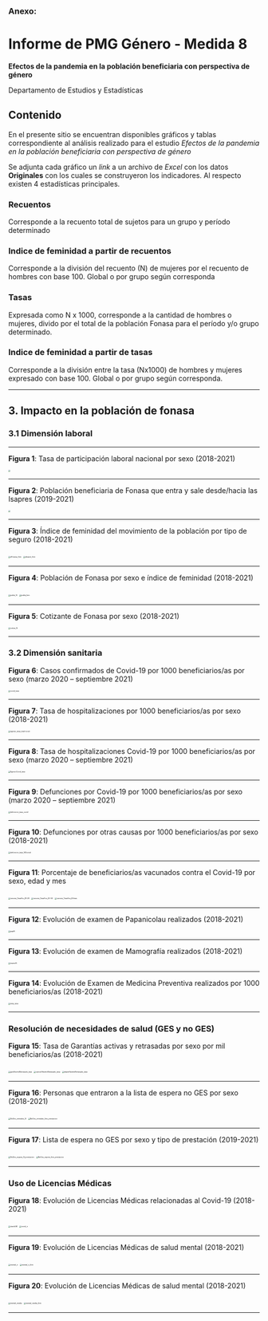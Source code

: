 ### Anexo:

# Informe de PMG Género - Medida 8

**Efectos de la pandemia en la población beneficiaria con perspectiva de género**

Departamento de Estudios y Estadísticas

## Contenido

En el presente sitio se encuentran disponibles gráficos y tablas correspondiente al análisis realizado para el estudio *Efectos de la pandemia en la población beneficiaria con perspectiva de género*

Se adjunta cada gráfico un *link* a un archivo de *Excel* con los datos **Originales** con los cuales se construyeron los indicadores. Al respecto existen 4 estadísticas principales.

### Recuentos

Corresponde a la recuento total de sujetos para un grupo y período determinado

### Indice de feminidad a partir de recuentos

Corresponde a la división del recuento (N) de mujeres por el recuento de hombres con base 100. Global o por grupo según corresponda

### Tasas

Expresada como N x 1000, corresponde a la cantidad de hombres o mujeres, divido por el total de la población Fonasa para el período y/o grupo determinado.

### Indice de feminidad a partir de tasas

Corresponde a la división entre la tasa (Nx1000) de hombres y mujeres expresado con base 100. Global o por grupo según corresponda.

-----

## 3. Impacto en la población de fonasa

### 3.1 Dimensión laboral

---

**Figura 1**: Tasa de participación laboral nacional por sexo (2018-2021)

<img src="02%20Situacion%20laboral/Participacion_Tasa.png" style="zoom: 25%;" />

---

**Figura 2**: Población beneficiaria de Fonasa que entra y sale desde/hacia las Isapres (2019-2021)

<img src="01%20Evolucion%20de%20la%20poblacion%20beneficiaria/movimiento_N.png" style="zoom: 25%;" />

---

**Figura 3**: Índice de feminidad del movimiento de la población por tipo de seguro (2018-2021)

<img src="01%20Evolucion%20de%20la%20poblacion%20beneficiaria/aFonasa_fem.png" alt="aFonasa_fem" style="zoom: 25%;" />

<img src="01%20Evolucion%20de%20la%20poblacion%20beneficiaria/aIsapre_fem.png" alt="aIsapre_fem" style="zoom: 25%;" />

---

**Figura 4**: Población de Fonasa por sexo e índice de feminidad (2018-2021)

<img src="01 Evolucion de la poblacion beneficiaria/pobla_N.png" alt="pobla_N" style="zoom: 25%;" />

<img src="01 Evolucion de la poblacion beneficiaria/pobla_fem.png" alt="pobla_fem" style="zoom: 25%;" />

---

**Figura 5**: Cotizante de Fonasa por sexo (2018-2021)

<img src="02 Situacion laboral/cotiza_N.png" alt="cotiza_N" style="zoom: 25%;" />

<hr style="height:1px">

### 3.2 Dimensión sanitaria

**Figura 6**: Casos confirmados de Covid-19 por 1000 beneficiarios/as por sexo (marzo 2020 – septiembre 2021)

<img src="03 contagio hospi fallec vacuna/covid_tasa.png" alt="covid_tasa" style="zoom: 25%;" />

<hr style="height:1px">

**Figura 7**: Tasa de hospitalizaciones por 1000 beneficiarios/as por sexo (2018-2021)

<img src="03 contagio hospi fallec vacuna/egreso_tasa_total-covid.png" alt="egreso_tasa_total-covid" style="zoom:25%;" />

<hr style="height:1px">

**Figura 8**: Tasa de hospitalizaciones Covid-19 por 1000 beneficiarios/as por sexo (marzo 2020 – septiembre 2021)

<img src="03 contagio hospi fallec vacuna/EgresoCovid_tasa.png" alt="EgresoCovid_tasa" style="zoom:25%;" />

<hr style="height:1px">

**Figura 9**: Defunciones por Covid-19 por 1000 beneficiarios/as por sexo (marzo 2020 – septiembre 2021)

<img src="03 contagio hospi fallec vacuna/defuncion_tasa_covid.png" alt="defuncion_tasa_covid" style="zoom:25%;" />

<hr style="height:1px">

**Figura 10**: Defunciones por otras causas por 1000 beneficiarios/as por sexo (2018-2021)

<img src="03 contagio hospi fallec vacuna/defuncion_tasa_NOcovid.png" alt="defuncion_tasa_NOcovid" style="zoom: 25%;" />

<hr style="height:1px">

**Figura 11**: Porcentaje de beneficiarios/as vacunados contra el Covid-19 por sexo, edad y mes

<img src="03 contagio hospi fallec vacuna/vacuna_TasaAcu_18-29.png" alt="vacuna_TasaAcu_18-29" style="zoom:25%;" />

<img src="03 contagio hospi fallec vacuna/vacuna_TasaAcu_30-59.png" alt="vacuna_TasaAcu_30-59" style="zoom:25%;" />

<img src="03 contagio hospi fallec vacuna/vacuna_TasaAcu_60mas.png" alt="vacuna_TasaAcu_60mas" style="zoom:25%;" />

<hr style="height:1px">

**Figura 12**: Evolución de examen de Papanicolau realizados (2018-2021)

<img src="04 DEIS Medicina preventiva/papN.png" alt="papN" style="zoom:25%;" />

<hr style="height:1px">

**Figura 13**: Evolución de examen de Mamografía realizados (2018-2021)

<img src="04 DEIS Medicina preventiva/mamoN.png" alt="mamoN" style="zoom:25%;" />

<hr style="height:1px">

**Figura 14**: Evolución de Examen de Medicina Preventiva realizados por 1000 beneficiarios/as (2018-2021)

<img src="04 DEIS Medicina preventiva/emp_tasa.png" alt="emp_tasa" style="zoom:25%;" />

<hr style="height:1px">

### Resolución de necesidades de salud (GES y no GES)

**Figura 15**: Tasa de Garantías activas y retrasadas por sexo por mil beneficiarios/as (2018-2021)

<img src="05 Ges y no ges/gesAbiertoRetrasado_tasa.png" alt="gesAbiertoRetrasado_tasa" style="zoom:25%;" />

<img src="05 Ges y no ges/cancerAbiertoRetrasado_tasa.png" alt="cancerAbiertoRetrasado_tasa" style="zoom:25%;" />

<img src="05 Ges y no ges/depreAbiertoRetrasado_tasa.png" alt="depreAbiertoRetrasado_tasa" style="zoom:25%;" />

<hr style="height:1px">

**Figura 16**: Personas que entraron a la lista de espera no GES por sexo (2018-2021)

<img src="05 Ges y no ges/NoGes_entradas_N.png" alt="NoGes_entradas_N" style="zoom:25%;" />

<img src="05 Ges y no ges/NoGes_entradas_fem_prestacion.png" alt="NoGes_entradas_fem_prestacion" style="zoom:25%;" />

<hr style="height:1px">

**Figura 17**: Lista de espera no GES por sexo y tipo de prestación (2019-2021)

<img src="05 Ges y no ges/NoGes_espera_N_prestacion.png" alt="NoGes_espera_N_prestacion" style="zoom:25%;" />

<img src="05 Ges y no ges/NoGes_espera_fem_prestacion.png" alt="NoGes_espera_fem_prestacion" style="zoom:25%;" />

<hr style="height:1px">

### Uso de Licencias Médicas

**Figura 18**: Evolución de Licencias Médicas relacionadas al Covid-19 (2018-2021)

<img src="06 Licencias/stackLM.png" alt="stackLM" style="zoom:25%;" />

<img src="06 Licencias/covid_n.png" alt="covid_n" style="zoom:25%;" />

<hr style="height:1px">

**Figura 19**: Evolución de Licencias Médicas de salud mental (2018-2021)

<img src="06 Licencias/mental_n.png" alt="mental_n" style="zoom:25%;" />

<img src="06 Licencias/mental_n_fem.png" alt="mental_n_fem" style="zoom:25%;" />

<hr style="height:1px">

**Figura 20**: Evolución de Licencias Médicas de salud mental (2018-2021)

<img src="06 Licencias/mental_media.png" alt="mental_media" style="zoom:25%;" />

<img src="06 Licencias/mental_media_fem.png" alt="mental_media_fem" style="zoom:25%;" />

<hr style="height:1px">
